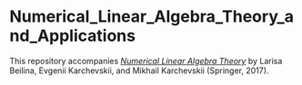 # Numerical_Linear_Algebra_Theory_and_Applications
This repository accompanies <i><a href=http://www.springer.com/us/book/9783319573021>Numerical Linear Algebra Theory</a></i> by Larisa Beilina, Evgenii Karchevskii, and Mikhail Karchevskii (Springer, 2017).


